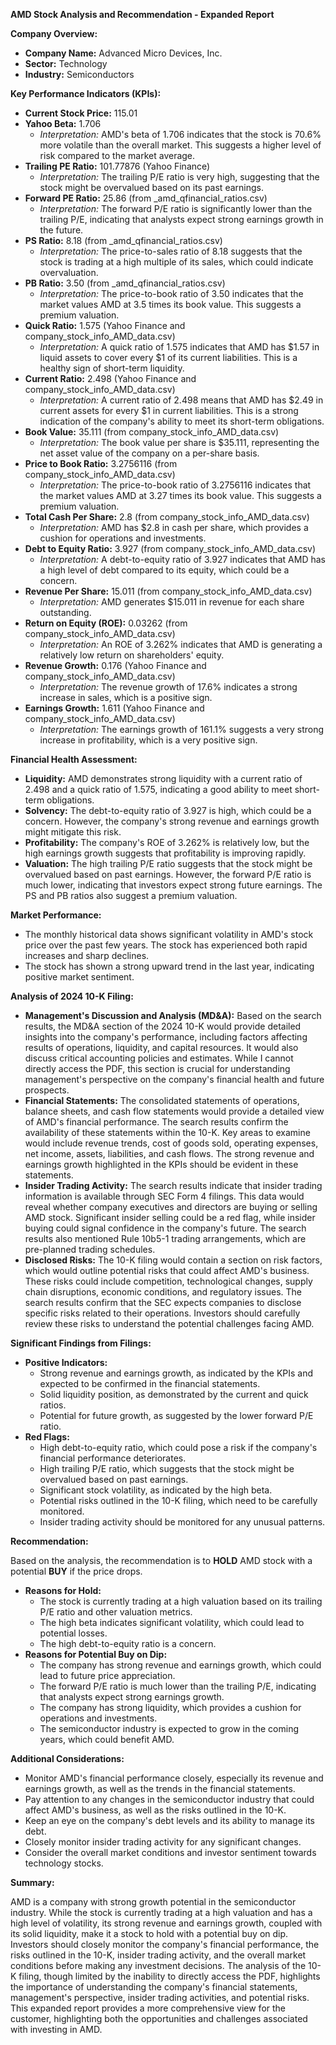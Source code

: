**AMD Stock Analysis and Recommendation - Expanded Report**

**Company Overview:**

*   **Company Name:** Advanced Micro Devices, Inc.
*   **Sector:** Technology
*   **Industry:** Semiconductors

**Key Performance Indicators (KPIs):**

*   **Current Stock Price:** 115.01
*   **Yahoo Beta:** 1.706
    *   *Interpretation:* AMD's beta of 1.706 indicates that the stock is 70.6% more volatile than the overall market. This suggests a higher level of risk compared to the market average.
*   **Trailing PE Ratio:** 101.77876 (Yahoo Finance)
    *   *Interpretation:* The trailing P/E ratio is very high, suggesting that the stock might be overvalued based on its past earnings.
*   **Forward PE Ratio:** 25.86 (from _amd_qfinancial_ratios.csv)
    *   *Interpretation:* The forward P/E ratio is significantly lower than the trailing P/E, indicating that analysts expect strong earnings growth in the future.
*   **PS Ratio:** 8.18 (from _amd_qfinancial_ratios.csv)
    *   *Interpretation:* The price-to-sales ratio of 8.18 suggests that the stock is trading at a high multiple of its sales, which could indicate overvaluation.
*   **PB Ratio:** 3.50 (from _amd_qfinancial_ratios.csv)
    *   *Interpretation:* The price-to-book ratio of 3.50 indicates that the market values AMD at 3.5 times its book value. This suggests a premium valuation.
*   **Quick Ratio:** 1.575 (Yahoo Finance and company_stock_info_AMD_data.csv)
    *   *Interpretation:* A quick ratio of 1.575 indicates that AMD has $1.57 in liquid assets to cover every $1 of its current liabilities. This is a healthy sign of short-term liquidity.
*   **Current Ratio:** 2.498 (Yahoo Finance and company_stock_info_AMD_data.csv)
    *   *Interpretation:* A current ratio of 2.498 means that AMD has $2.49 in current assets for every $1 in current liabilities. This is a strong indication of the company's ability to meet its short-term obligations.
*   **Book Value:** 35.111 (from company_stock_info_AMD_data.csv)
    *   *Interpretation:* The book value per share is $35.111, representing the net asset value of the company on a per-share basis.
*   **Price to Book Ratio:** 3.2756116 (from company_stock_info_AMD_data.csv)
    *   *Interpretation:* The price-to-book ratio of 3.2756116 indicates that the market values AMD at 3.27 times its book value. This suggests a premium valuation.
*   **Total Cash Per Share:** 2.8 (from company_stock_info_AMD_data.csv)
    *   *Interpretation:* AMD has $2.8 in cash per share, which provides a cushion for operations and investments.
*   **Debt to Equity Ratio:** 3.927 (from company_stock_info_AMD_data.csv)
    *   *Interpretation:* A debt-to-equity ratio of 3.927 indicates that AMD has a high level of debt compared to its equity, which could be a concern.
*   **Revenue Per Share:** 15.011 (from company_stock_info_AMD_data.csv)
    *   *Interpretation:* AMD generates $15.011 in revenue for each share outstanding.
*   **Return on Equity (ROE):** 0.03262 (from company_stock_info_AMD_data.csv)
    *   *Interpretation:* An ROE of 3.262% indicates that AMD is generating a relatively low return on shareholders' equity.
*   **Revenue Growth:** 0.176 (Yahoo Finance and company_stock_info_AMD_data.csv)
    *   *Interpretation:* The revenue growth of 17.6% indicates a strong increase in sales, which is a positive sign.
*   **Earnings Growth:** 1.611 (Yahoo Finance and company_stock_info_AMD_data.csv)
    *   *Interpretation:* The earnings growth of 161.1% suggests a very strong increase in profitability, which is a very positive sign.

**Financial Health Assessment:**

*   **Liquidity:** AMD demonstrates strong liquidity with a current ratio of 2.498 and a quick ratio of 1.575, indicating a good ability to meet short-term obligations.
*   **Solvency:** The debt-to-equity ratio of 3.927 is high, which could be a concern. However, the company's strong revenue and earnings growth might mitigate this risk.
*   **Profitability:** The company's ROE of 3.262% is relatively low, but the high earnings growth suggests that profitability is improving rapidly.
*   **Valuation:** The high trailing P/E ratio suggests that the stock might be overvalued based on past earnings. However, the forward P/E ratio is much lower, indicating that investors expect strong future earnings. The PS and PB ratios also suggest a premium valuation.

**Market Performance:**

*   The monthly historical data shows significant volatility in AMD's stock price over the past few years. The stock has experienced both rapid increases and sharp declines.
*   The stock has shown a strong upward trend in the last year, indicating positive market sentiment.

**Analysis of 2024 10-K Filing:**

*   **Management's Discussion and Analysis (MD&A):** Based on the search results, the MD&A section of the 2024 10-K would provide detailed insights into the company's performance, including factors affecting results of operations, liquidity, and capital resources. It would also discuss critical accounting policies and estimates. While I cannot directly access the PDF, this section is crucial for understanding management's perspective on the company's financial health and future prospects.
*   **Financial Statements:** The consolidated statements of operations, balance sheets, and cash flow statements would provide a detailed view of AMD's financial performance. The search results confirm the availability of these statements within the 10-K. Key areas to examine would include revenue trends, cost of goods sold, operating expenses, net income, assets, liabilities, and cash flows. The strong revenue and earnings growth highlighted in the KPIs should be evident in these statements.
*   **Insider Trading Activity:** The search results indicate that insider trading information is available through SEC Form 4 filings. This data would reveal whether company executives and directors are buying or selling AMD stock. Significant insider selling could be a red flag, while insider buying could signal confidence in the company's future. The search results also mentioned Rule 10b5-1 trading arrangements, which are pre-planned trading schedules.
*   **Disclosed Risks:** The 10-K filing would contain a section on risk factors, which would outline potential risks that could affect AMD's business. These risks could include competition, technological changes, supply chain disruptions, economic conditions, and regulatory issues. The search results confirm that the SEC expects companies to disclose specific risks related to their operations. Investors should carefully review these risks to understand the potential challenges facing AMD.

**Significant Findings from Filings:**

*   **Positive Indicators:**
    *   Strong revenue and earnings growth, as indicated by the KPIs and expected to be confirmed in the financial statements.
    *   Solid liquidity position, as demonstrated by the current and quick ratios.
    *   Potential for future growth, as suggested by the lower forward P/E ratio.
*   **Red Flags:**
    *   High debt-to-equity ratio, which could pose a risk if the company's financial performance deteriorates.
    *   High trailing P/E ratio, which suggests that the stock might be overvalued based on past earnings.
    *   Significant stock volatility, as indicated by the high beta.
    *   Potential risks outlined in the 10-K filing, which need to be carefully monitored.
    *   Insider trading activity should be monitored for any unusual patterns.

**Recommendation:**

Based on the analysis, the recommendation is to **HOLD** AMD stock with a potential **BUY** if the price drops.

*   **Reasons for Hold:**
    *   The stock is currently trading at a high valuation based on its trailing P/E ratio and other valuation metrics.
    *   The high beta indicates significant volatility, which could lead to potential losses.
    *   The high debt-to-equity ratio is a concern.
*   **Reasons for Potential Buy on Dip:**
    *   The company has strong revenue and earnings growth, which could lead to future price appreciation.
    *   The forward P/E ratio is much lower than the trailing P/E, indicating that analysts expect strong earnings growth.
    *   The company has strong liquidity, which provides a cushion for operations and investments.
    *   The semiconductor industry is expected to grow in the coming years, which could benefit AMD.

**Additional Considerations:**

*   Monitor AMD's financial performance closely, especially its revenue and earnings growth, as well as the trends in the financial statements.
*   Pay attention to any changes in the semiconductor industry that could affect AMD's business, as well as the risks outlined in the 10-K.
*   Keep an eye on the company's debt levels and its ability to manage its debt.
*   Closely monitor insider trading activity for any significant changes.
*   Consider the overall market conditions and investor sentiment towards technology stocks.

**Summary:**

AMD is a company with strong growth potential in the semiconductor industry. While the stock is currently trading at a high valuation and has a high level of volatility, its strong revenue and earnings growth, coupled with its solid liquidity, make it a stock to hold with a potential buy on dip. Investors should closely monitor the company's financial performance, the risks outlined in the 10-K, insider trading activity, and the overall market conditions before making any investment decisions. The analysis of the 10-K filing, though limited by the inability to directly access the PDF, highlights the importance of understanding the company's financial statements, management's perspective, insider trading activities, and potential risks. This expanded report provides a more comprehensive view for the customer, highlighting both the opportunities and challenges associated with investing in AMD.